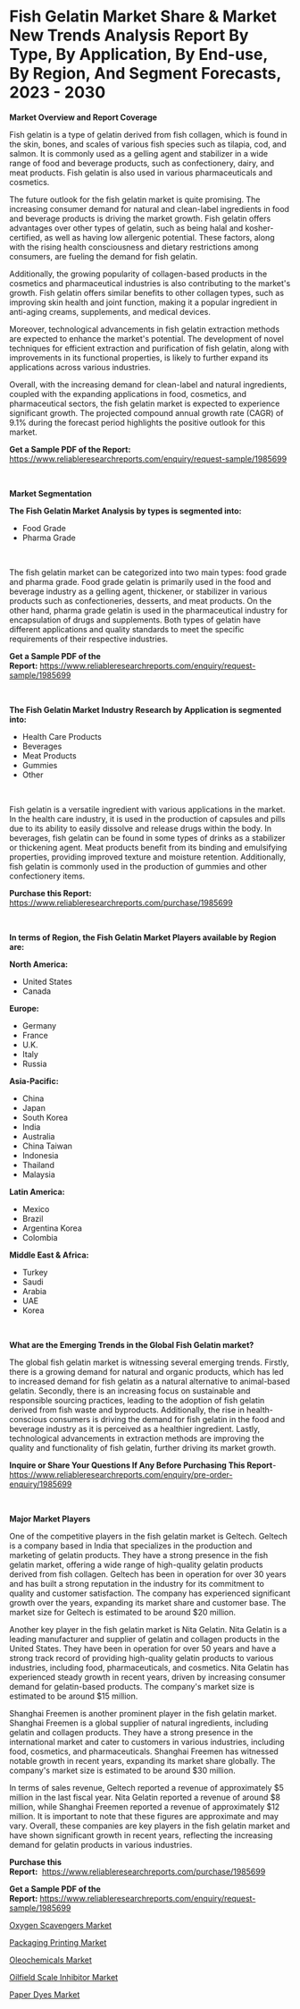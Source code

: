 <p><h1>Fish Gelatin Market Share & Market New Trends Analysis Report By Type, By Application, By End-use, By Region, And Segment Forecasts, 2023 - 2030</h1></p><p><strong>Market Overview and Report Coverage</strong></p>
<p><p>Fish gelatin is a type of gelatin derived from fish collagen, which is found in the skin, bones, and scales of various fish species such as tilapia, cod, and salmon. It is commonly used as a gelling agent and stabilizer in a wide range of food and beverage products, such as confectionery, dairy, and meat products. Fish gelatin is also used in various pharmaceuticals and cosmetics.</p><p>The future outlook for the fish gelatin market is quite promising. The increasing consumer demand for natural and clean-label ingredients in food and beverage products is driving the market growth. Fish gelatin offers advantages over other types of gelatin, such as being halal and kosher-certified, as well as having low allergenic potential. These factors, along with the rising health consciousness and dietary restrictions among consumers, are fueling the demand for fish gelatin.</p><p>Additionally, the growing popularity of collagen-based products in the cosmetics and pharmaceutical industries is also contributing to the market's growth. Fish gelatin offers similar benefits to other collagen types, such as improving skin health and joint function, making it a popular ingredient in anti-aging creams, supplements, and medical devices.</p><p>Moreover, technological advancements in fish gelatin extraction methods are expected to enhance the market's potential. The development of novel techniques for efficient extraction and purification of fish gelatin, along with improvements in its functional properties, is likely to further expand its applications across various industries.</p><p>Overall, with the increasing demand for clean-label and natural ingredients, coupled with the expanding applications in food, cosmetics, and pharmaceutical sectors, the fish gelatin market is expected to experience significant growth. The projected compound annual growth rate (CAGR) of 9.1% during the forecast period highlights the positive outlook for this market.</p></p>
<p><strong>Get a Sample PDF of the Report:</strong> <a href="https://www.reliableresearchreports.com/enquiry/request-sample/1985699">https://www.reliableresearchreports.com/enquiry/request-sample/1985699</a></p>
<p>&nbsp;</p>
<p><strong>Market Segmentation</strong></p>
<p><strong>The Fish Gelatin Market Analysis by types is segmented into:</strong></p>
<p><ul><li>Food Grade</li><li>Pharma Grade</li></ul></p>
<p>&nbsp;</p>
<p><p>The fish gelatin market can be categorized into two main types: food grade and pharma grade. Food grade gelatin is primarily used in the food and beverage industry as a gelling agent, thickener, or stabilizer in various products such as confectioneries, desserts, and meat products. On the other hand, pharma grade gelatin is used in the pharmaceutical industry for encapsulation of drugs and supplements. Both types of gelatin have different applications and quality standards to meet the specific requirements of their respective industries.</p></p>
<p><strong>Get a Sample PDF of the Report:</strong>&nbsp;<a href="https://www.reliableresearchreports.com/enquiry/request-sample/1985699">https://www.reliableresearchreports.com/enquiry/request-sample/1985699</a></p>
<p>&nbsp;</p>
<p><strong>The Fish Gelatin Market Industry Research by Application is segmented into:</strong></p>
<p><ul><li>Health Care Products</li><li>Beverages</li><li>Meat Products</li><li>Gummies</li><li>Other</li></ul></p>
<p>&nbsp;</p>
<p><p>Fish gelatin is a versatile ingredient with various applications in the market. In the health care industry, it is used in the production of capsules and pills due to its ability to easily dissolve and release drugs within the body. In beverages, fish gelatin can be found in some types of drinks as a stabilizer or thickening agent. Meat products benefit from its binding and emulsifying properties, providing improved texture and moisture retention. Additionally, fish gelatin is commonly used in the production of gummies and other confectionery items.</p></p>
<p><strong>Purchase this Report:</strong>&nbsp; <a href="https://www.reliableresearchreports.com/purchase/1985699">https://www.reliableresearchreports.com/purchase/1985699</a></p>
<p>&nbsp;</p>
<p><strong>In terms of Region, the Fish Gelatin Market Players available by Region are:</strong></p>
<p>
    <p> <strong> North America: </strong>
        <ul>
            <li>United States</li>
            <li>Canada</li>
        </ul>
        </p> 
    <p> <strong> Europe: </strong>
        <ul>
            <li>Germany</li>
            <li>France</li>
            <li>U.K.</li>
            <li>Italy</li>
            <li>Russia</li>
        </ul>
        </p> 
    <p> <strong> Asia-Pacific: </strong>
        <ul>
            <li>China</li>
            <li>Japan</li>
            <li>South Korea</li>
            <li>India</li>
            <li>Australia</li>
            <li>China Taiwan</li>
            <li>Indonesia</li>
            <li>Thailand</li>
            <li>Malaysia</li>
        </ul>
        </p> 
    <p> <strong> Latin America: </strong>
        <ul>
            <li>Mexico</li>
            <li>Brazil</li>
            <li>Argentina Korea</li>
            <li>Colombia</li>
        </ul>
        </p> 
    <p> <strong> Middle East & Africa: </strong>
        <ul>
            <li>Turkey</li>
            <li>Saudi</li>
            <li>Arabia</li>
            <li>UAE</li>
            <li>Korea</li>
        </ul>
    </p>
    </p>
<p>&nbsp;</p>
<p><strong>What are the Emerging Trends in the Global Fish Gelatin market?</strong></p>
<p><p>The global fish gelatin market is witnessing several emerging trends. Firstly, there is a growing demand for natural and organic products, which has led to increased demand for fish gelatin as a natural alternative to animal-based gelatin. Secondly, there is an increasing focus on sustainable and responsible sourcing practices, leading to the adoption of fish gelatin derived from fish waste and byproducts. Additionally, the rise in health-conscious consumers is driving the demand for fish gelatin in the food and beverage industry as it is perceived as a healthier ingredient. Lastly, technological advancements in extraction methods are improving the quality and functionality of fish gelatin, further driving its market growth.</p></p>
<p><strong>Inquire or Share Your Questions If Any Before Purchasing This Report</strong>- <a href="https://www.reliableresearchreports.com/enquiry/pre-order-enquiry/1985699">https://www.reliableresearchreports.com/enquiry/pre-order-enquiry/1985699</a></p>
<p>&nbsp;</p>
<p><strong>Major Market Players</strong></p>
<p><p>One of the competitive players in the fish gelatin market is Geltech. Geltech is a company based in India that specializes in the production and marketing of gelatin products. They have a strong presence in the fish gelatin market, offering a wide range of high-quality gelatin products derived from fish collagen. Geltech has been in operation for over 30 years and has built a strong reputation in the industry for its commitment to quality and customer satisfaction. The company has experienced significant growth over the years, expanding its market share and customer base. The market size for Geltech is estimated to be around $20 million.</p><p>Another key player in the fish gelatin market is Nita Gelatin. Nita Gelatin is a leading manufacturer and supplier of gelatin and collagen products in the United States. They have been in operation for over 50 years and have a strong track record of providing high-quality gelatin products to various industries, including food, pharmaceuticals, and cosmetics. Nita Gelatin has experienced steady growth in recent years, driven by increasing consumer demand for gelatin-based products. The company's market size is estimated to be around $15 million.</p><p>Shanghai Freemen is another prominent player in the fish gelatin market. Shanghai Freemen is a global supplier of natural ingredients, including gelatin and collagen products. They have a strong presence in the international market and cater to customers in various industries, including food, cosmetics, and pharmaceuticals. Shanghai Freemen has witnessed notable growth in recent years, expanding its market share globally. The company's market size is estimated to be around $30 million.</p><p>In terms of sales revenue, Geltech reported a revenue of approximately $5 million in the last fiscal year. Nita Gelatin reported a revenue of around $8 million, while Shanghai Freemen reported a revenue of approximately $12 million. It is important to note that these figures are approximate and may vary. Overall, these companies are key players in the fish gelatin market and have shown significant growth in recent years, reflecting the increasing demand for gelatin products in various industries.</p></p>
<p><strong>Purchase this Report:</strong>&nbsp;&nbsp;<a href="https://www.reliableresearchreports.com/purchase/1985699">https://www.reliableresearchreports.com/purchase/1985699</a></p>
<p></p>
<p><strong>Get a Sample PDF of the Report:</strong>&nbsp;<a href="https://www.reliableresearchreports.com/enquiry/request-sample/1985699">https://www.reliableresearchreports.com/enquiry/request-sample/1985699</a></p>
<p><p><a href="https://github.com/FassouRP/Market-Research-Report-List-1/blob/main/oxygen-scavengers-market.md">Oxygen Scavengers Market</a></p><p><a href="https://github.com/ashepherd82/Market-Research-Report-List-1/blob/main/packaging-printing-market.md">Packaging Printing Market</a></p><p><a href="https://github.com/rexevange/Market-Research-Report-List-1/blob/main/oleochemicals-market.md">Oleochemicals Market</a></p><p><a href="https://github.com/lilstefpacute/Market-Research-Report-List-1/blob/main/oilfield-scale-inhibitor-market.md">Oilfield Scale Inhibitor Market</a></p><p><a href="https://github.com/castoriffic/Market-Research-Report-List-1/blob/main/paper-dyes-market.md">Paper Dyes Market</a></p></p>